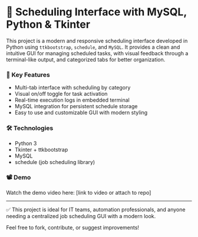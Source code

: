 # 💼 Scheduling Interface with MySQL, Python & Tkinter

This project is a modern and responsive scheduling interface developed in Python using `ttkbootstrap`, `schedule`, and `MySQL`. It provides a clean and intuitive GUI for managing scheduled tasks, with visual feedback through a terminal-like output, and categorized tabs for better organization.

### 🔧 Key Features
- Multi-tab interface with scheduling by category
- Visual on/off toggle for task activation
- Real-time execution logs in embedded terminal
- MySQL integration for persistent schedule storage
- Easy to use and customizable GUI with modern styling

### 🛠 Technologies
- Python 3
- Tkinter + ttkbootstrap
- MySQL
- schedule (job scheduling library)

### 📽️ Demo
Watch the demo video here: [link to video or attach to repo]

---

✅ This project is ideal for IT teams, automation professionals, and anyone needing a centralized job scheduling GUI with a modern look.

Feel free to fork, contribute, or suggest improvements!
